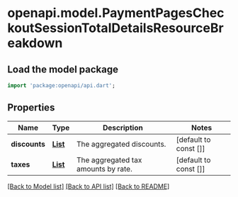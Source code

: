 # openapi.model.PaymentPagesCheckoutSessionTotalDetailsResourceBreakdown

## Load the model package
```dart
import 'package:openapi/api.dart';
```

## Properties
Name | Type | Description | Notes
------------ | ------------- | ------------- | -------------
**discounts** | [**List<LineItemsDiscountAmount>**](LineItemsDiscountAmount.md) | The aggregated discounts. | [default to const []]
**taxes** | [**List<LineItemsTaxAmount>**](LineItemsTaxAmount.md) | The aggregated tax amounts by rate. | [default to const []]

[[Back to Model list]](../README.md#documentation-for-models) [[Back to API list]](../README.md#documentation-for-api-endpoints) [[Back to README]](../README.md)


